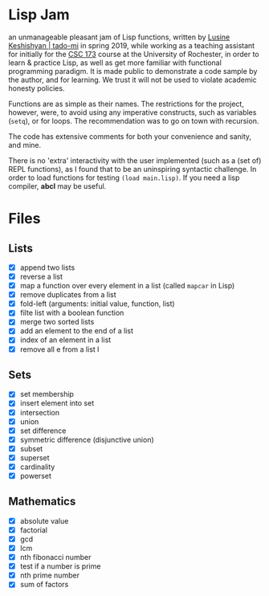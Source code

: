 # Lisp Jam

an unmanageable pleasant jam of Lisp functions, written by [Lusine Keshishyan | tado-mi](https://github.com/tado-mi) in spring 2019, while working as a teaching assistant for initially for the [CSC 173](https://www.cs.rochester.edu/u/ferguson/csc/173/Spring2019/syllabus.html) course at the University of Rochester, in order to learn & practice Lisp, as well as get more familiar with functional programming paradigm. It is made public to demonstrate a code sample by the author, and for learning. We trust it will not be used to violate academic honesty policies.<br/>

Functions are as simple as their names. The restrictions for the project, however, were, to avoid using any imperative constructs, such as variables (`setq`), or for loops. The recommendation was to go on town with recursion.<br/>

The code has extensive comments for both your convenience and sanity, and mine.

There is no 'extra' interactivity with the user implemented (such as a (set of) REPL functions), as I found that to be an uninspiring syntactic challenge. In order to load functions for testing `(load main.lisp)`. If you need a lisp compiler, **abcl** may be useful.<br/>

# Files

## Lists

- [x] append two lists
- [x] reverse a list
- [x] map a function over every element in a list (called `mapcar` in Lisp)
- [x] remove duplicates from a list
- [x] fold-left (arguments: initial value, function, list)
- [x] filte list with a boolean function
- [x] merge two sorted lists
- [x] add an element to the end of a list
- [x] index of an element in a list
- [x] remove all e from a list l

## Sets

- [x] set membership
- [x] insert element into set
- [x] intersection
- [x] union
- [x] set difference
- [x] symmetric difference (disjunctive union)
- [x] subset
- [x] superset
- [x] cardinality
- [x] powerset

## Mathematics

- [x] absolute value
- [x] factorial
- [x] gcd
- [x] lcm
- [x] nth fibonacci number
- [x] test if a number is prime
- [x] nth prime number
- [x] sum of factors
